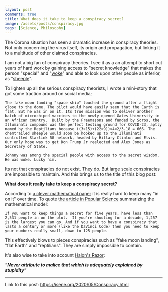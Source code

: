 ```yaml
---
layout: post
comments: true
title: What does it take to keep a conspiracy secret?
image: /assets/posts/conspiracy.jpg
tags: [Science, Philosophy]
---
```


The Corona situation has seen a dramatic increase in conspiracy theories. Not
only concerning the virus itself, its origin and propagation, but linking it
to a multitude of other claimed conspiracies. 

I am not a big fan of conspiracy theories. I see it as a an attempt to short
cut years of hard work by gaining access to "secret knowledge" that makes the
person "special" and "[woke](https://en.wikipedia.org/wiki/Woke#Modern_usage)"
and able to look upon other people as inferior, as
"[sheeple](https://en.wikipedia.org/wiki/Herd_behavior#Sheeple)".

To lighten up all the serious conspiracy theorists, I wrote a mini-story that
got some traction around on social media;

```
The fake moon landing "space ship" touched the ground after a flight
close to the dome. The pilot would have easily seen that the Earth is
flat. But he was in on it. Its true mission was to deliver another
batch of microchiped vaccines to the newly opened Gates University in
an African country.  Built by the Freemasons and funded by Soros, the
Illuminati compound was the perfect testing ground for COVID-23, aptly
named by the Reptilians because ((3×15)+(22×9))×4×2/3-18 = 666. The
chemtrailed sheeple would soon be hooked up to the Illuminati
controlled Starlink 5G network, headed by Hillary Clinton and Elvis.
Our only hope was to get Don Trump Jr reelected and Alex Jones as
Secretary of State.

Johnny was among the special people with access to the secret wisdom.
He was woke. Lucky him.
```

Its not that conspiracies do not exist. They do. But large scale conspiracies
are impossible to maintain. And this brings us to the title of this blog post:

**What does it really take to keep a conspiracy secret?**

According to [a clever mathematical
paper](https://journals.plos.org/plosone/article?id=10.1371/journal.pone.0147905&fbclid=IwAR1uDN5VY3pvDHv3bOkLUNmJx2UzEnPmcagMB4lI1jarv1foyqUvyNHZbzg)
it is really hard to keep many "in on it" over time. To quote [the article
in Popular
Science](https://www.popsci.com/how-many-minions-can-you-have-before-your-conspiracy-fails/?fbclid=IwAR0NF8aWjyFDqZhaimHDvv8JBoo0llIwCdsuoh_aUtkjxOJxP8X5G0LbAok) summarizing the mathematical model:

```
If you want to keep things a secret for five years, have less than
2,531 people in on the plot.  If you're shooting for a decade, 1,257
is the largest you can go. And if you want to have a conspiracy that
lasts a century or more (like the DaVinci Code) then you need to keep
your numbers really small, down to 125 people.
```

This effectively blows to pieces conspiracies such as "fake moon landing",
"flat Earth" and "reptilians". They are simply impossible to contain.

It's also wise to take into account [Halon's
Razor](https://en.wikipedia.org/wiki/Hanlon%27s_razor):

***"Never attribute to malice that which is adequately explained by stupidity"***

---
Link to this post: <https://isene.org/2020/05/Conspiracy.html>
